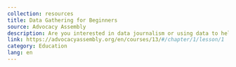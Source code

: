 ```yaml
---
collection: resources
title: Data Gathering for Beginners
source: Advocacy Assembly
description: Are you interested in data journalism or using data to help your advocacy or social development project? Can data help you understand and analyse your challenges better but you don’t know where to start? This course is a gentle introduction to data basics where you can find data and what to do with it.
link: https://advocacyassembly.org/en/courses/13/#/chapter/1/lesson/1
category: Education
lang: en
---
```

